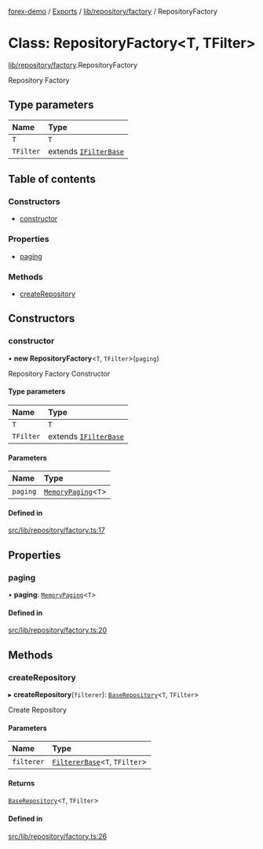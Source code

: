 [forex-demo](../README.md) / [Exports](../modules.md) / [lib/repository/factory](../modules/lib_repository_factory.md) / RepositoryFactory

# Class: RepositoryFactory<T, TFilter\>

[lib/repository/factory](../modules/lib_repository_factory.md).RepositoryFactory

Repository Factory

## Type parameters

| Name      | Type                                                            |
| :-------- | :-------------------------------------------------------------- |
| `T`       | `T`                                                             |
| `TFilter` | extends [`IFilterBase`](../interfaces/lib_model.IFilterBase.md) |

## Table of contents

### Constructors

- [constructor](lib_repository_factory.RepositoryFactory.md#constructor)

### Properties

- [paging](lib_repository_factory.RepositoryFactory.md#paging)

### Methods

- [createRepository](lib_repository_factory.RepositoryFactory.md#createrepository)

## Constructors

### constructor

• **new RepositoryFactory**<`T`, `TFilter`\>(`paging`)

Repository Factory Constructor

#### Type parameters

| Name      | Type                                                            |
| :-------- | :-------------------------------------------------------------- |
| `T`       | `T`                                                             |
| `TFilter` | extends [`IFilterBase`](../interfaces/lib_model.IFilterBase.md) |

#### Parameters

| Name     | Type                                               |
| :------- | :------------------------------------------------- |
| `paging` | [`MemoryPaging`](lib_paging.MemoryPaging.md)<`T`\> |

#### Defined in

[src/lib/repository/factory.ts:17](https://github.com/suphero/forex-demo/blob/e73074c/src/lib/repository/factory.ts#L17)

## Properties

### paging

• **paging**: [`MemoryPaging`](lib_paging.MemoryPaging.md)<`T`\>

#### Defined in

[src/lib/repository/factory.ts:20](https://github.com/suphero/forex-demo/blob/e73074c/src/lib/repository/factory.ts#L20)

## Methods

### createRepository

▸ **createRepository**(`filterer`): [`BaseRepository`](lib_repository_base.BaseRepository.md)<`T`, `TFilter`\>

Create Repository

#### Parameters

| Name       | Type                                                            |
| :--------- | :-------------------------------------------------------------- |
| `filterer` | [`FiltererBase`](lib_filterer.FiltererBase.md)<`T`, `TFilter`\> |

#### Returns

[`BaseRepository`](lib_repository_base.BaseRepository.md)<`T`, `TFilter`\>

#### Defined in

[src/lib/repository/factory.ts:26](https://github.com/suphero/forex-demo/blob/e73074c/src/lib/repository/factory.ts#L26)
